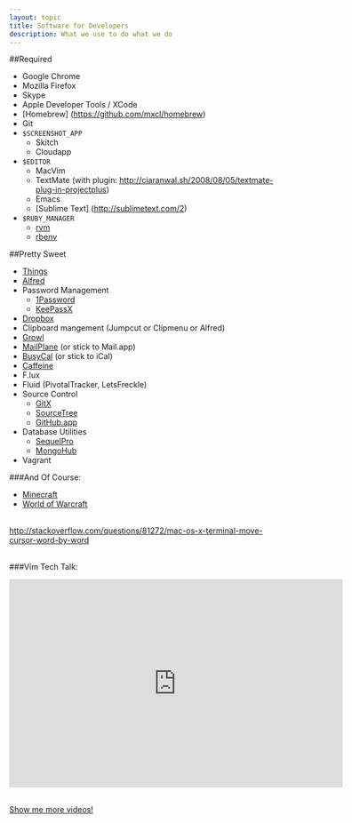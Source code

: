 ```yaml
---
layout: topic
title: Software for Developers
description: What we use to do what we do
---
```


##Required

* Google Chrome
* Mozilla Firefox
* Skype
* Apple Developer Tools / XCode
* [Homebrew] (https://github.com/mxcl/homebrew)
* Git
* `$SCREENSHOT_APP`
  * Skitch
  * Cloudapp
* `$EDITOR` 
  * MacVim
  * TextMate (with plugin: http://ciaranwal.sh/2008/08/05/textmate-plug-in-projectplus)
  * Emacs
  * [Sublime Text] (http://sublimetext.com/2)
* `$RUBY_MANAGER`
  * [rvm](https://rvm.beginrescueend.com/rvm/install/)
  * [rbenv](https://github.com/sstephenson/rbenv)

##Pretty Sweet

* [Things](http://culturedcode.com/things/)
* [Alfred](http://www.alfredapp.com/)
* Password Management
  * [1Password](https://agilebits.com/onepassword)
  * [KeePassX](http://www.keepassx.org/)
* [Dropbox](http://www.dropbox.com/)
* Clipboard mangement (Jumpcut or Clipmenu or Alfred)
* [Growl](http://growl.info/)
* [MailPlane](http://mailplaneapp.com/new_index) (or stick to Mail.app)
* [BusyCal](http://www.busymac.com/) (or stick to iCal)
* [Caffeine](http://lightheadsw.com/caffeine/)
* F.lux
* Fluid (PivotalTracker, LetsFreckle)
* Source Control
  * [GitX](http://gitx.laullon.com/)
  * [SourceTree](http://www.sourcetreeapp.com/)
  * [GitHub.app](http://mac.github.com/)
* Database Utilities
  * [SequelPro](http://www.sequelpro.com/)
  * [MongoHub](http://mongohub.todayclose.com/)
* Vagrant

###And Of Course:
* [Minecraft](http://www.minecraft.net/)
* [World of Warcraft](http://us.battle.net/wow/en/)

<br/><a href="http://stackoverflow.com/questions/81272/mac-os-x-terminal-move-cursor-word-by-word">http://stackoverflow.com/questions/81272/mac-os-x-terminal-move-cursor-word-by-word</a><br/><br/>

###Vim Tech Talk:
<iframe src="http://player.vimeo.com/video/33166409?title=0&amp;byline=0&amp;portrait=0&amp;color=e61515" width="600" height="375" frameborder="0">
</iframe><br/><br/>

[Show me more videos!](http://vimeo.com/highgroove/videos)
